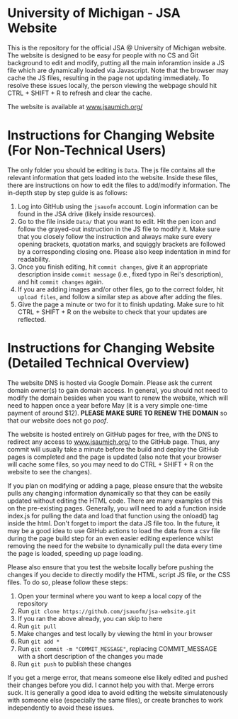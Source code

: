 # University of Michigan - JSA Website

This is the repository for the official JSA @ University of Michigan website. The website is designed to be easy for people with no CS and Git background to edit and modify, putting all the main inforamtion inside a JS file which are dynamically loaded via Javascript. Note that the browser may cache the JS files, resulting in the page not updating immediately. To resolve these issues locally, the person viewing the webpage should hit CTRL + SHIFT + R to refresh and clear the cache. 

The website is available at www.jsaumich.org/



# Instructions for Changing Website (For Non-Technical Users)

The only folder you should be editing is `Data`. The js file contains all the relevant information that gets loaded into the website. Inside these files, there are instructions on how to edit the files to add/modify information. The in-depth step by step guide is as follows:

1. Log into GitHub using the `jsauofm` account. Login information can be found in the JSA drive (likely inside resources).
2. Go to the file inside `Data/` that you want to edit. Hit the pen icon and follow the grayed-out instruction in the JS file to modify it. Make sure that you closely follow the instruction and always make sure every opening brackets, quotation marks, and squiggly brackets are followed by a corresponding closing one. Please also keep indentation in mind for readability.
3. Once you finish editing, hit `commit changes`, give it an appropriate description inside `commit message` (i.e., fixed typo in Rei's description), and hit `commit changes` again.
4. If you are adding images and/or other files, go to the correct folder, hit `upload files`, and follow a similar step as above after adding the files.
5. Give the page a minute or two for it to finish updating. Make sure to hit CTRL + SHIFT + R on the website to check that your updates are reflected.



# Instructions for Changing Website (Detailed Technical Overview)

The website DNS is hosted via Google Domain. Please ask the current domain owner(s) to gain domain access. In general, you should not need to modify the domain besides when you want to renew the website, which will need to happen once a year before May (it is a very simple one-time payment of around $12). **PLEASE MAKE SURE TO RENEW THE DOMAIN** so that our website does not go *poof*.

The website is hosted entirely on GitHub pages for free, with the DNS to redirect any access to www.jsaumich.org/ to the GitHub page. Thus, any commit will usually take a minute before the build and deploy the GitHub pages is completed and the page is updated (also note that your browser will cache some files, so you may need to do CTRL + SHIFT + R on the website to see the changes). 

If you plan on modifying or adding a page, please ensure that the website pulls any changing information dynamically so that they can be easily updated without editing the HTML code. There are many examples of this on the pre-existing pages. Generally, you will need to add a function inside index.js for pulling the data and load that function using the onload() tag inside the html. Don't forget to import the data JS file too. In the future, it may be a good idea to use GitHub actions to load the data from a csv file during the page build step for an even easier editing experience whilst removing the need for the website to dynamically pull the data every time the page is loaded, speeding up page loading. 

Please also ensure that you test the website locally before pushing the changes if you decide to directly modify the HTML, script JS file, or the CSS files. To do so, please follow these steps:

1. Open your terminal where you want to keep a local copy of the repository
2. Run `git clone https://github.com/jsauofm/jsa-website.git`
3. If you ran the above already, you can skip to here
4. Run `git pull`
5. Make changes and test locally by viewing the html in your browser
6. Run `git add *`
7. Run `git commit -m "COMMIT_MESSAGE"`, replacing COMMIT_MESSAGE with a short description of the changes you made
8. Run `git push` to publish these changes

If you get a merge error, that means someone else likely edited and pushed their changes before you did. I cannot help you with that. Merge errors suck. It is generally a good idea to avoid editing the website simulatenously with someone else (especially the same files), or create branches to work independently to avoid these issues. 
